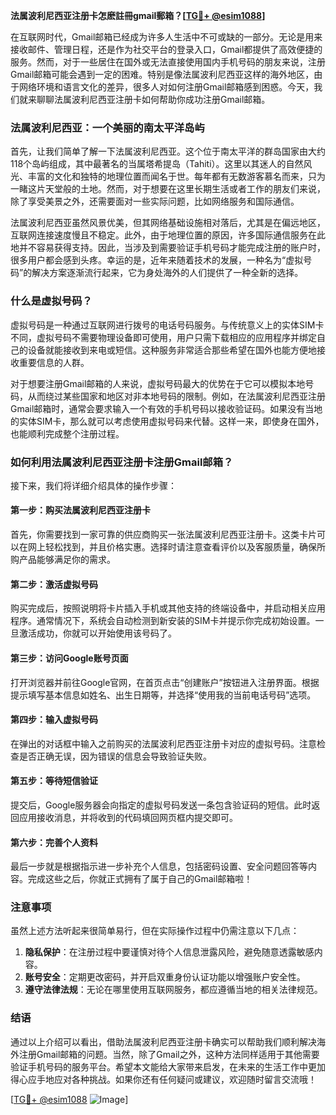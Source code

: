 **法属波利尼西亚注册卡怎麽註冊gmail郵箱？[[TG💪+ @esim1088](https://t.me/s/esim1088)]**

在互联网时代，Gmail邮箱已经成为许多人生活中不可或缺的一部分。无论是用来接收邮件、管理日程，还是作为社交平台的登录入口，Gmail都提供了高效便捷的服务。然而，对于一些居住在国外或无法直接使用国内手机号码的朋友来说，注册Gmail邮箱可能会遇到一定的困难。特别是像法属波利尼西亚这样的海外地区，由于网络环境和语言文化的差异，很多人对如何注册Gmail邮箱感到困惑。今天，我们就来聊聊法属波利尼西亚注册卡如何帮助你成功注册Gmail邮箱。

### 法属波利尼西亚：一个美丽的南太平洋岛屿

首先，让我们简单了解一下法属波利尼西亚。这个位于南太平洋的群岛国家由大约118个岛屿组成，其中最著名的当属塔希提岛（Tahiti）。这里以其迷人的自然风光、丰富的文化和独特的地理位置而闻名于世。每年都有无数游客慕名而来，只为一睹这片天堂般的土地。然而，对于想要在这里长期生活或者工作的朋友们来说，除了享受美景之外，还需要面对一些实际问题，比如网络服务和国际通信。

法属波利尼西亚虽然风景优美，但其网络基础设施相对落后，尤其是在偏远地区，互联网连接速度慢且不稳定。此外，由于地理位置的原因，许多国际通信服务在此地并不容易获得支持。因此，当涉及到需要验证手机号码才能完成注册的账户时，很多用户都会感到头疼。幸运的是，近年来随着技术的发展，一种名为“虚拟号码”的解决方案逐渐流行起来，它为身处海外的人们提供了一种全新的选择。

### 什么是虚拟号码？

虚拟号码是一种通过互联网进行拨号的电话号码服务。与传统意义上的实体SIM卡不同，虚拟号码不需要物理设备即可使用，用户只需下载相应的应用程序并绑定自己的设备就能接收到来电或短信。这种服务非常适合那些希望在国外也能方便地接收重要信息的人群。

对于想要注册Gmail邮箱的人来说，虚拟号码最大的优势在于它可以模拟本地号码，从而绕过某些国家和地区对非本地号码的限制。例如，在法属波利尼西亚注册Gmail邮箱时，通常会要求输入一个有效的手机号码以接收验证码。如果没有当地的实体SIM卡，那么就可以考虑使用虚拟号码来代替。这样一来，即使身在国外，也能顺利完成整个注册过程。

### 如何利用法属波利尼西亚注册卡注册Gmail邮箱？

接下来，我们将详细介绍具体的操作步骤：

#### 第一步：购买法属波利尼西亚注册卡
首先，你需要找到一家可靠的供应商购买一张法属波利尼西亚注册卡。这类卡片可以在网上轻松找到，并且价格实惠。选择时请注意查看评价以及客服质量，确保所购产品能够满足你的需求。

#### 第二步：激活虚拟号码
购买完成后，按照说明将卡片插入手机或其他支持的终端设备中，并启动相关应用程序。通常情况下，系统会自动检测到新安装的SIM卡并提示你完成初始设置。一旦激活成功，你就可以开始使用该号码了。

#### 第三步：访问Google账号页面
打开浏览器并前往Google官网，在首页点击“创建账户”按钮进入注册界面。根据提示填写基本信息如姓名、出生日期等，并选择“使用我的当前电话号码”选项。

#### 第四步：输入虚拟号码
在弹出的对话框中输入之前购买的法属波利尼西亚注册卡对应的虚拟号码。注意检查是否正确无误，因为错误的信息会导致验证失败。

#### 第五步：等待短信验证
提交后，Google服务器会向指定的虚拟号码发送一条包含验证码的短信。此时返回应用接收消息，并将收到的代码填回网页框内提交即可。

#### 第六步：完善个人资料
最后一步就是根据指示进一步补充个人信息，包括密码设置、安全问题回答等内容。完成这些之后，你就正式拥有了属于自己的Gmail邮箱啦！

### 注意事项

虽然上述方法听起来很简单易行，但在实际操作过程中仍需注意以下几点：

1. **隐私保护**：在注册过程中要谨慎对待个人信息泄露风险，避免随意透露敏感内容。
2. **账号安全**：定期更改密码，并开启双重身份认证功能以增强账户安全性。
3. **遵守法律法规**：无论在哪里使用互联网服务，都应遵循当地的相关法律规范。

### 结语

通过以上介绍可以看出，借助法属波利尼西亚注册卡确实可以帮助我们顺利解决海外注册Gmail邮箱的问题。当然，除了Gmail之外，这种方法同样适用于其他需要验证手机号码的服务平台。希望本文能给大家带来启发，在未来的生活工作中更加得心应手地应对各种挑战。如果你还有任何疑问或建议，欢迎随时留言交流哦！

[[TG💪+ @esim1088](https://t.me/s/esim1088) ![Image](https://i.postimg.cc/4NQfJmqS/Snipaste-2025-05-13-00-14-12.png)]